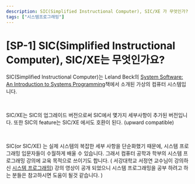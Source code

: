```yaml
---
description: SIC(Simplified Instructional Computer), SIC/XE 가 무엇인가?
tags: ["시스템프로그래밍"]
---
```

# [SP-1] SIC(Simplified Instructional Computer), SIC/XE는 무엇인가요?

SIC(Simplified Instructional Computer)는 Leland Beck의 [System Software: An Introduction to Systems Programming]([https://www.amazon.com/System-Software-Introduction-Systems-Programming/dp/0201423006](https://www.amazon.com/System-Software-Introduction-Systems-Programming/dp/0201423006))책에서 소개된 가상의 컴퓨터 시스템입니다. 

<br>

SIC/XE는 SIC의 업그레이드 버전으로써 SIC에서 몇가지 세부사항이 추가된 버전입니다. 또한 SIC의 feature는 SIC/XE 에서도 호환이 된다. (upward compatible)

<br>

SIC(or SIC/XE) 는 실제 시스템의 복잡한 세부 사항을 단순화했기 때문에, 시스템 프로그래밍 입문자들이 수월하게 배울 수 있습니다. 그래서 컴퓨터 공학과 학부의 시스템 프로그래밍 강의에 교육 목적으로 쓰이기도 합니다. ( 서강대학교 서정연 교수님이 강의하신 [시스템 프로그래밍](http://www.kocw.net/home/cview.do?mty=p&kemId=1019274&ar=relateCourse)) 강의 영상이 공개 되었으니 시스템 프로그래밍을 공부 하려고 하는 분들은 참고하시면 도움이 될것 같습니다. )